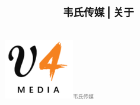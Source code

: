 ﻿---
layout: default2
title: "韦氏传媒 | 关于"
---

<img src="/images/logo.png"/><font color='gray' align='center'>韦氏传媒</font>
